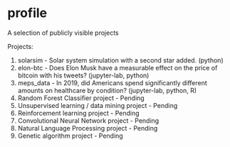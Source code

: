 # profile
A selection of publicly visible projects

Projects:

1. solarsim - Solar system simulation with a second star added. (python)
2. elon-btc - Does Elon Musk have a measurable effect on the price of bitcoin with his tweets? (jupyter-lab, python)
3. meps_data - In 2019, did Americans spend significantly different amounts on healthcare by condition? (jupyter-lab, python, R)
4. Random Forest Classifier project - Pending
5. Unsupervised learning / data mining project - Pending
6. Reinforcement learning project - Pending
7. Convolutional Neural Network project - Pending
8. Natural Language Processing project - Pending
9. Genetic algorithm project - Pending

